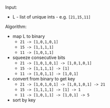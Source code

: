 Input:

- L - list of unique ints - e.g. `[21,15,11]`

Algorithm:
- map L to binary
  - `21 -> [1,0,1,0,1]`
  - `15 -> [1,1,1,1]`
  - `11 -> [1,0,1,1]`
- squeeze consecutive bits
  - `21 -> [1,0,1,0,1] -> [1,0,1,0,1]`
  - `15 -> [1,1,1,1] -> [1]`
  - `11 -> [1,0,1,1] -> [1,0,1]`
- convert from binary to get key
  - `21 -> [1,0,1,0,1] -> [1,0,1,0,1] -> 21`
  - `15 -> [1,1,1,1] -> [1] -> 1`
  - `11 -> [1,0,1,1] -> [1,0,1] -> 5`
- sort by key